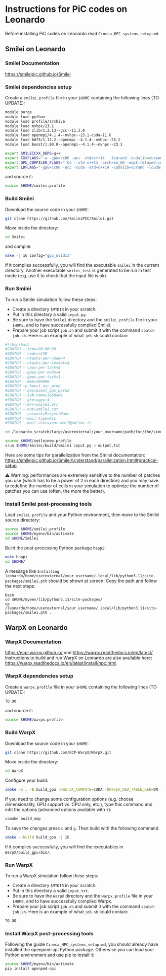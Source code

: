 # Instructions for PiC codes on Leonardo
Before installing PiC codes on Leonardo read `Cineca_HPC_systems_setup.md`.

## Smilei on Leonardo

### Smilei Documentation
https://smileipic.github.io/Smilei

### Smilei dependencies setup
Create a `smilei.profile` file in your `$HOME` containing the following lines (TO UPDATE):
```bash
module purge
module load python
module load profile/archive
module load nvhpc/23.1
module load zlib/1.2.13--gcc--11.3.0
module load openmpi/4.1.4--nvhpc--23.1-cuda-11.8
module load hdf5/1.12.2--openmpi--4.1.4--nvhpc--23.1
module load boost/1.80.0--openmpi--4.1.4--nvhpc--23.1

export SMILEICXX_DEPS=g++
export CXXFLAGS="-w -gpu=cc80 -acc -std=c++14  -lcurand -cudalib=curand -Minfo=accel -D__GCC_ATOMIC_TEST_AND_SET_TRUEVAL=1"
export GPU_COMPILER_FLAGS="-O3 --std c++14 -arch=sm_80 -expt-relaxed-constexpr"
export LDFLAGS="-gpu=cc80 -acc -cuda -std=c++14 -cudalib=curand -lcudart -lcurand -lacccuda"
```
and source it:
```bash
source $HOME/smilei.profile
```

### Build Smilei 
Download the source code in your `$HOME`:
```bash
git clone https://github.com/SmileiPIC/Smilei.git
```
Move inside the directory:
```bash
cd Smilei
``` 
and compile:
```bash
make -j 16 config="gpu_nvidia"
```
If it compiles successfully, you will find the executable `smilei` in the current directory. Another executable `smilei_test` is generated to be run in test mode (e.g. use it to check that the input file is ok).

### Run Smilei
To run a Smilei simulation follow these steps:
* Create a directory `$MYDIR` in your scratch.
* Put in this directory a valid `input.py`. 
* Be sure to have the `Smilei` directory and the `smilei.profile` file in your `$HOME`, and to have successfully compiled Smilei.
* Prepare your job script `job.sh` and submit it with the command `sbatch job.sh`.
Here is an example of what `job.sh` could contain:
```bash
#!/bin/bash
#SBATCH --time=08:00:00
#SBATCH --nodes=128
#SBATCH --ntasks-per-node=4
#SBATCH --ntasks-per-socket=4
#SBATCH --cpus-per-task=8
#SBATCH --gpus-per-node=4
#SBATCH --gpus-per-task=1
#SBATCH --mem=494000
#SBATCH -p boost_usr_prod
#SBATCH --qos=boost_qos_bprod
#SBATCH --job-name=jobName
#SBATCH --gres=gpu:4
#SBATCH --err=smilei.err
#SBATCH --out=smilei.out
#SBATCH --account=ProjectName
#SBATCH --mail-type=ALL
#SBATCH --mail-user=your.mail@polimi.it

cd /leonardo_scratch/large/userexternal/your_username/path/for/the/simulation

source $HOME/smileinew.profile
srun $HOME/Smilei/build/smilei input.py > output.txt
```
Here are some tips for parallelization from the Smilei documentation: https://smileipic.github.io/Smilei/Understand/parallelization.html#practical-setup

:warning: Warning: performances are extremely sensitive to the number of patches you use (which has to be a power of 2 in each direction) and you may have to redefine the number of cells in your simulation to optimize the number of patches you can use (often, the more the better).

### Install Smilei post-processing tools
Load `smilei.profile` and your Python environment, then move to the Smilei source directory:
```bash
source $HOME/smilei.profile
source $HOME/myenv/bin/activate
cd $HOME/Smilei
```
Build the post-processing Python package `happi`:
```bash
make happi
cd $HOME/
```
A message like `Installing leonardo/home/userexternal/your_username/.local/lib/python3.11/site-packages/smilei.pth` should be shown at screen. Copy the path and follow the next steps:
```
bash
cd $HOME/myenv/lib/python3.11/site-packages/
cp /leonardo/home/userexternal/your_username/.local/lib/python3.11/site-packages/smilei.pth .
```
## WarpX on Leonardo

### WarpX Documentation
https://ecp-warpx.github.io/  and https://warpx.readthedocs.io/en/latest/
Instructions to build and run WarpX on Leonardo are also available here: https://warpx.readthedocs.io/en/latest/install/hpc.html.

### WarpX dependencies setup
Create a `warpx.profile` file in your `$HOME` containing the following lines (TO UPDATE):
```bash
TO DO
```
and source it:
```bash
source $HOME/warpx.profile
```
### Build WarpX
Download the source code in your `$HOME`:
```bash
git clone https://github.com/ECP-WarpX/WarpX.git
```
Move inside the directory:
```bash
cd WarpX
``` 
Configure your build:
```bash
cmake -S . -B build_gpu -DWarpX_COMPUTE=CUDA -DWarpX_QED_TABLE_GEN=ON -DWarpX_DIMS="1;2;RZ;3"
```
If you need to change some configuration options (e.g. choose dimensionality, GPU support vs. CPU only, etc.), type this command and edit the options (advanced options available with `t`):
```bash
ccmake build_omp
```
To save the changes press `c` and `g`. Then build with the following command:
```bash
cmake --build build_gpu -j 16
```
If it compiles successfully, you will find the executables in `WarpX/build_gpu/bin/`.

### Run WarpX
To run a WarpX simulation follow these steps:
* Create a directory `$MYDIR` in your scratch.
* Put in this directory a valid `input.txt`. 
* Be sure to have the `WarpX` directory and the `warpx.profile` file in your `$HOME`, and to have successfully compiled Warpx.
* Prepare your job script `job.sh` and submit it with the command `sbatch job.sh`. Here is an example of what `job.sh` could contain:
```bash
TO DO
```

### Install WarpX post-processing tools
Following the guide `Cineca_HPC_systems_setup.md`, you should already have installed the openpmd-api Python package. Otherwise you can load your Python environment and use pip to install it:
```bash
source $HOME/myenv/bin/activate
pip install openpmd-api
```
